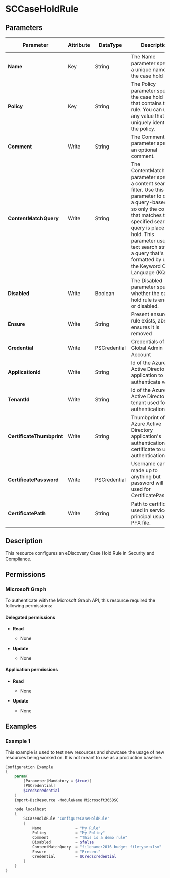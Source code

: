 ﻿# SCCaseHoldRule

## Parameters

| Parameter | Attribute | DataType | Description | Allowed Values |
| --- | --- | --- | --- | --- |
| **Name** | Key | String | The Name parameter specifies a unique name for the case hold rule. | |
| **Policy** | Key | String | The Policy parameter specifies the case hold policy that contains the rule. You can use any value that uniquely identifies the policy. | |
| **Comment** | Write | String | The Comment parameter specifies an optional comment. | |
| **ContentMatchQuery** | Write | String | The ContentMatchQuery parameter specifies a content search filter. Use this parameter to create a query-based hold so only the content that matches the specified search query is placed on hold. This parameter uses a text search string or a query that's formatted by using the Keyword Query Language (KQL). | |
| **Disabled** | Write | Boolean | The Disabled parameter specifies whether the case hold rule is enabled or disabled. | |
| **Ensure** | Write | String | Present ensures the rule exists, absent ensures it is removed | `Present`, `Absent` |
| **Credential** | Write | PSCredential | Credentials of the Global Admin Account | |
| **ApplicationId** | Write | String | Id of the Azure Active Directory application to authenticate with. | |
| **TenantId** | Write | String | Id of the Azure Active Directory tenant used for authentication. | |
| **CertificateThumbprint** | Write | String | Thumbprint of the Azure Active Directory application's authentication certificate to use for authentication. | |
| **CertificatePassword** | Write | PSCredential | Username can be made up to anything but password will be used for CertificatePassword | |
| **CertificatePath** | Write | String | Path to certificate used in service principal usually a PFX file. | |

## Description

This resource configures an eDiscovery Case Hold Rule
in Security and Compliance.

## Permissions

### Microsoft Graph

To authenticate with the Microsoft Graph API, this resource required the following permissions:

#### Delegated permissions

- **Read**

    - None

- **Update**

    - None

#### Application permissions

- **Read**

    - None

- **Update**

    - None

## Examples

### Example 1

This example is used to test new resources and showcase the usage of new resources being worked on.
It is not meant to use as a production baseline.

```powershell
Configuration Example
{
    param(
        [Parameter(Mandatory = $true)]
        [PSCredential]
        $Credscredential
    )
    Import-DscResource -ModuleName Microsoft365DSC

    node localhost
    {
        SCCaseHoldRule 'ConfigureCaseHoldRule'
        {
            Name               = "My Rule"
            Policy             = "My Policy"
            Comment            = "This is a demo rule"
            Disabled           = $false
            ContentMatchQuery  = "filename:2016 budget filetype:xlsx"
            Ensure             = "Present"
            Credential         = $Credscredential
        }
    }
}
```

